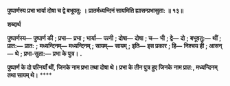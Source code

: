 **पुष्पार्णस्य प्रभा भार्या दोषा च द्वे बभूवतु: ।** **प्रातर्मध्यन्दिनं सायमिति ह्यासन्प्रभासुता: ॥ १३॥** 

**शब्दार्थ** 

**पुष्पार्णस्य—** **पुष्पार्ण की** **; प्रभा—** **प्रभा** **; भार्या—** **पत्नी** **; दोषा—** **दोषा** **; च—** **भी** **; द्वे—** **दो** **; बभूवतु:—** **थीं** **; प्रात:—** **प्रात:** **;** **मध्यन्दिनम्—** **मध्यन्दिनम्** **; सायम्—** **सायम्** **; इति—** **इस प्रकार** **; हि—** **निश्चय ही** **; आसन्—** **थे** **; प्रभा-सुता:—** **प्रभा के पुत्र।** **.** 

**पुष्पार्ण के दो पत्नियाँ थीं, जिनके नाम प्रभा तथा दोषा थे। प्रभा के तीन पुत्र हुए जिनके** **नाम प्रात:, मध्यन्दिनम् तथा सायम् थे।** **** 